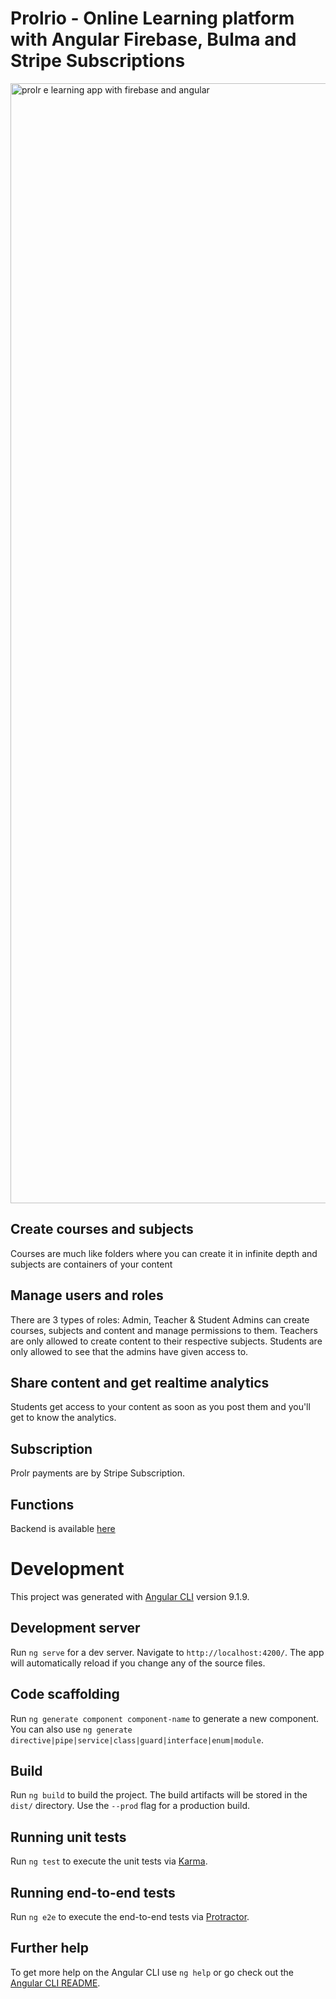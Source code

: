 # Prolrio - Online Learning platform with Angular Firebase, Bulma and Stripe Subscriptions

<img width="1792" alt="prolr e learning app with firebase and angular" src="https://user-images.githubusercontent.com/27133878/151811110-f2ef8647-0ed7-4f44-8e7f-4661d91dc0dd.png">

## Create courses and subjects
Courses are much like folders where you can create it in infinite depth and subjects are containers of your content

## Manage users and roles
There are 3 types of roles:
Admin, Teacher & Student
Admins can create courses, subjects and content and manage permissions to them.
Teachers are only allowed to create content to their respective subjects.
Students are only allowed to see that the admins have given access to.

## Share content and get realtime analytics
Students get access to your content as soon as you post them and you'll get to know the analytics.

## Subscription
Prolr payments are by Stripe Subscription.

## Functions 
Backend is available [here](https://github.com/saeed-abdul-rahim/prolrio-backend)

# Development

This project was generated with [Angular CLI](https://github.com/angular/angular-cli) version 9.1.9.

## Development server

Run `ng serve` for a dev server. Navigate to `http://localhost:4200/`. The app will automatically reload if you change any of the source files.

## Code scaffolding

Run `ng generate component component-name` to generate a new component. You can also use `ng generate directive|pipe|service|class|guard|interface|enum|module`.

## Build

Run `ng build` to build the project. The build artifacts will be stored in the `dist/` directory. Use the `--prod` flag for a production build.

## Running unit tests

Run `ng test` to execute the unit tests via [Karma](https://karma-runner.github.io).

## Running end-to-end tests

Run `ng e2e` to execute the end-to-end tests via [Protractor](http://www.protractortest.org/).

## Further help

To get more help on the Angular CLI use `ng help` or go check out the [Angular CLI README](https://github.com/angular/angular-cli/blob/master/README.md).
